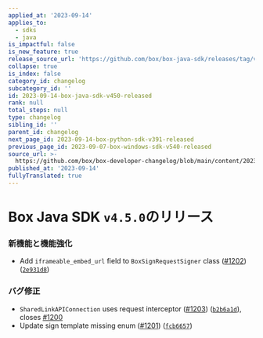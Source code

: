 ```yaml
---
applied_at: '2023-09-14'
applies_to:
  - sdks
  - java
is_impactful: false
is_new_feature: true
release_source_url: 'https://github.com/box/box-java-sdk/releases/tag/v4.5.0'
collapse: true
is_index: false
category_id: changelog
subcategory_id: ''
id: 2023-09-14-box-java-sdk-v450-released
rank: null
total_steps: null
type: changelog
sibling_id: ''
parent_id: changelog
next_page_id: 2023-09-14-box-python-sdk-v391-released
previous_page_id: 2023-09-07-box-windows-sdk-v540-released
source_url: >-
  https://github.com/box/box-developer-changelog/blob/main/content/2023/09-14-box-java-sdk-v450-released.md
published_at: '2023-09-14'
fullyTranslated: true
---
```

# Box Java SDK `v4.5.0`のリリース

### 新機能と機能強化

* Add `iframeable_embed_url` field to `BoxSignRequestSigner` class ([#1202][1]) ([`2e931d8`][2])

### バグ修正

* `SharedLinkAPIConnection` uses request interceptor ([#1203][3]) ([`b2b6a1d`][4]), closes [#1200][5]
* Update sign template missing enum ([#1201][6]) ([`fcb6657`][7])

[1]: https://github.com/box/box-java-sdk/issues/1202

[2]: https://github.com/box/box-java-sdk/commit/2e931d8c36694a665d1c6315d3bf2d226929b713

[3]: https://github.com/box/box-java-sdk/issues/1203

[4]: https://github.com/box/box-java-sdk/commit/b2b6a1dba316ba50a1e011250c320fca156c6708

[5]: https://github.com/box/box-java-sdk/issues/1200

[6]: https://github.com/box/box-java-sdk/issues/1201

[7]: https://github.com/box/box-java-sdk/commit/fcb6657bb2375e32c3fb0f861e7ecaeb84503f2c

